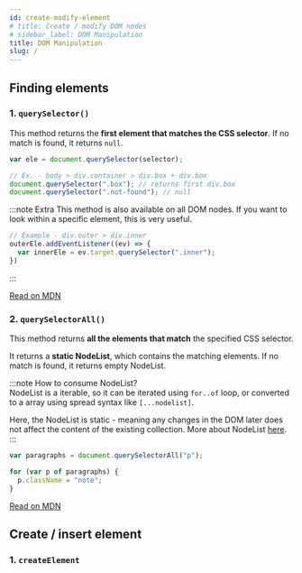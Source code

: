 ```yaml
---
id: create-modify-element
# title: Create / modify DOM nodes
# sidebar_label: DOM Manipulation
title: DOM Manipulation
slug: /
---
```


## Finding elements

### 1. `querySelector()`

This method returns the **first element that matches the CSS selector**. If no match is found, it returns `null`.

```js
var ele = document.querySelector(selector);

// Ex. - body > div.container > div.box + div.box
document.querySelector(".box"); // returns first div.box
document.querySelector(".not-found"); // null
```

:::note Extra
  This method is also available on all DOM nodes. If you want to look within a specific element, this is very useful.

```js
// Example - div.outer > div.inner
outerEle.addEventListener((ev) => {
  var innerEle = ev.target.querySelector(".inner");
})
```
:::

[Read on MDN](https://developer.mozilla.org/en-US/docs/Web/API/Element/querySelector)

### 2. `querySelectorAll()`

This method returns **all the elements that match** the specified CSS selector.

It returns a **static NodeList**, which contains the matching elements. If no match is found, it returns empty NodeList.

:::note How to consume NodeList?  
 NodeList is a iterable, so it can be iterated using `for..of` loop, or converted to a array using spread syntax like `[...nodelist]`.

Here, the NodeList is static - meaning any changes in the DOM later does not affect the content of the existing collection. More about NodeList [here](https://developer.mozilla.org/en-US/docs/Web/API/NodeList).  
:::

```js
var paragraphs = document.querySelectorAll("p");

for (var p of paragraphs) {
  p.className = "note";
}
```

[Read on MDN](https://developer.mozilla.org/en-US/docs/Web/API/Element/querySelectorAll)

## Create / insert element


### 1. `createElement`
